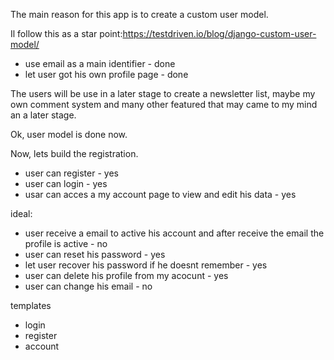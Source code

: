 The main reason for this app is to create a custom user model.

Il follow this as a star point:https://testdriven.io/blog/django-custom-user-model/

- use email as a main identifier - done
- let user got his own profile page - done

The users will be use in a later stage to create a newsletter list, maybe my own comment system and many other featured that may came to my mind an a later stage.

Ok, user model is done now.

Now, lets build the registration.

- user can register - yes
- user can login - yes
- usar can acces a my account page to view and edit his data - yes

ideal:

- user receive a email to active his account and after receive the email the profile is active - no
- user can reset his password - yes
- let user recover his password if he doesnt remember - yes
- user can delete his profile from my acocunt - yes
- user can change his email - no

templates

- login
- register
- account
